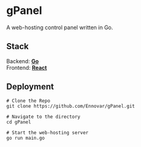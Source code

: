 # gPanel

A web-hosting control panel written in Go.

## Stack

Backend: __[Go](https://golang.org/)__  
Frontend: __[React](https://reactjs.org/)__  

## Deployment

```shell
# Clone the Repo
git clone https://github.com/Ennovar/gPanel.git

# Navigate to the directory
cd gPanel

# Start the web-hosting server
go run main.go
```
